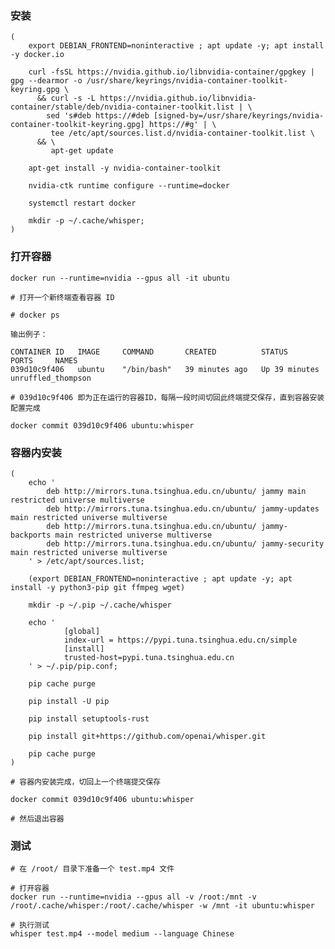  


### 安装

	(
		export DEBIAN_FRONTEND=noninteractive ; apt update -y; apt install -y docker.io

		curl -fsSL https://nvidia.github.io/libnvidia-container/gpgkey |  gpg --dearmor -o /usr/share/keyrings/nvidia-container-toolkit-keyring.gpg \
		  && curl -s -L https://nvidia.github.io/libnvidia-container/stable/deb/nvidia-container-toolkit.list | \
		    sed 's#deb https://#deb [signed-by=/usr/share/keyrings/nvidia-container-toolkit-keyring.gpg] https://#g' | \
		     tee /etc/apt/sources.list.d/nvidia-container-toolkit.list \
		  && \
		     apt-get update
		
		apt-get install -y nvidia-container-toolkit

		nvidia-ctk runtime configure --runtime=docker

		systemctl restart docker
		
		mkdir -p ~/.cache/whisper;
	)


### 打开容器

	docker run --runtime=nvidia --gpus all -it ubuntu

	# 打开一个新终端查看容器 ID

	# docker ps

	输出例子：

	CONTAINER ID   IMAGE     COMMAND       CREATED          STATUS          PORTS     NAMES
	039d10c9f406   ubuntu    "/bin/bash"   39 minutes ago   Up 39 minutes             unruffled_thompson

	# 039d10c9f406 即为正在运行的容器ID，每隔一段时间切回此终端提交保存，直到容器安装配置完成

	docker commit 039d10c9f406 ubuntu:whisper


### 容器内安装

	(
		echo '
			deb http://mirrors.tuna.tsinghua.edu.cn/ubuntu/ jammy main restricted universe multiverse
			deb http://mirrors.tuna.tsinghua.edu.cn/ubuntu/ jammy-updates main restricted universe multiverse
			deb http://mirrors.tuna.tsinghua.edu.cn/ubuntu/ jammy-backports main restricted universe multiverse
			deb http://mirrors.tuna.tsinghua.edu.cn/ubuntu/ jammy-security main restricted universe multiverse
		' > /etc/apt/sources.list;

		(export DEBIAN_FRONTEND=noninteractive ; apt update -y; apt install -y python3-pip git ffmpeg wget)

		mkdir -p ~/.pip ~/.cache/whisper

		echo '
				[global]
				index-url = https://pypi.tuna.tsinghua.edu.cn/simple
				[install]
				trusted-host=pypi.tuna.tsinghua.edu.cn
		' > ~/.pip/pip.conf;

		pip cache purge

		pip install -U pip

		pip install setuptools-rust

		pip install git+https://github.com/openai/whisper.git 

		pip cache purge
	)

	# 容器内安装完成，切回上一个终端提交保存

	docker commit 039d10c9f406 ubuntu:whisper

	# 然后退出容器


### 测试

	# 在 /root/ 目录下准备一个 test.mp4 文件

	# 打开容器
	docker run --runtime=nvidia --gpus all -v /root:/mnt -v /root/.cache/whisper:/root/.cache/whisper -w /mnt -it ubuntu:whisper 

	# 执行测试
	whisper test.mp4 --model medium --language Chinese


